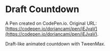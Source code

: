 # Draft Countdown

A Pen created on CodePen.io. Original URL: [https://codepen.io/doriancami/pen/jEJvaV](https://codepen.io/doriancami/pen/jEJvaV).

Draft-like animated countdown with TweenMax. 